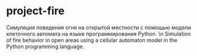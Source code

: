 # project-fire
Симуляция поведения огня на открытой местности с помощью модели клеточного автомата на языке программирования Python. \n
Simulation of fire behavior in open areas using a cellular automaton model in the Python programming language.
